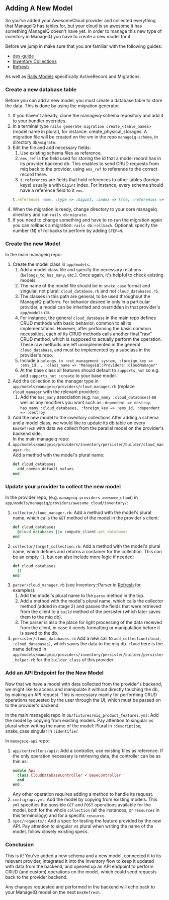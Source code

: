 ## Adding A New Model

So you've added your AwesomeCloud provider and collected everything that ManageIQ has tables for, but your cloud is so awesome it has something ManageIQ doesn't have yet.  In order to manage this new type of inventory in ManageIQ you have to create a new model for it.

Before we jump in make sure that you are familiar with the following guides:
- [dev-guide](./dev-guide.md)
- [Inventory Collections](./persister/inventory_collections.md)
- [Refresh](./refresh.md)

As well as [Rails Models](https://guides.rubyonrails.org/active_record_basics.html) specifically ActiveRecord and Migrations.

### Create a new database table
Before you can add a new model, you must create a database table to store the data.  This is done by using the migration generator.
1. If you haven't already, clone the manageiq-schema repository and add it to your bundler overrides.
2. In a terminal type `rails generate migration create_<table_names>` (model name in plural), for instance: create_physical_storages. A migration file will be created on the vm in the repo `manageiq-schema`, in directory `db/migrate`.
3. Edit the file and add necessary fields:
   1. Use existing schema files as reference.
   2. `ems_ref` is the field used for storing the id that a model record has in its provider backend db. This enables to send CRUD requests from miq back to the provider, using `ems_ref` to reference to the correct record there.
   3. `t.references` are fields that hold references to other tables (foreign keys) usually a with `bigint` index. For instance, every schema should have a reference field to it `ems`:
   ```ruby
   t.references :ems, :type => :bigint, :index => true, :references => :ext_management_system
   ```
4. When the migration is ready, change directory to your core manageiq directory and run `rails db:migrate`.
5. If you need to change something and have to re-run the migration again you can rollback a migration: `rails db:rollback`. Optional: specify the number (N) of rollbacks to perform by adding `STEP=N`.

### Create the new Model
In the main manageiq repo:
1. Create the model class in `app/models`:
   1. Add a model class file and specify the necessary relations (`belongs_to`, `has_many`, etc.). Once again, it's helpful to check existing models.
   2. The name of the model file should be in `snake_case` format and singular, not plural: `cloud_database.rb` and not `cloud_databases.rb`.
   3. The classes in this path are general, to be used throughout the ManageIQ platform. For behavior desired in only in a particular provider, a model can be inherited and overridden in that provider's `app/models` dir.
   4. For instance, the general `cloud_database` in the main repo defines CRUD methods with basic behavior, common to all its implementations. However, after performing the basic common necessities, each of its CRUD methods calls another final "raw" CRUD method, which is supposed to actually perform the operation. These raw methods are left unimplemented in the general `cloud_database`, and must be implemented by a subclass in the provider's repo.
   5. Include a `belongs_to :ext_management_system, :foreign_key => :ems_id, , :class_name => "ManageIQ::Providers::CloudManager"`
   6. At the base class all features should default to `supports_not` so e.g. add `supports_not :create` to your base model.
2. Add the collection to the manager type in `app/models/manageiq/providers/cloud_manager.rb` (replace `cloud_manager` with the relevant provider):
   1. Add the `has_many` association (e.g. `has_many :cloud_databases`) as well as any modifiers you want such as `:dependent => destroy`.  `has_many :cloud_databases, :foreign_key => :ems_id, :dependent => :destroy`
3. Add the new model to the inventory collections
After adding a schema and a model class, we would like to update its db table on every `EmsRefresh` with data we collect from the parallel model on the provider's backend side.  
In the main manageiq repo:
  1. `app/models/manageiq/providers/inventory/persister/builder/cloud_manager.rb`:  
     Add a method with the model's plural name:
     ```ruby
     def cloud_databases
       add_common_default_values
     end
     ```

### Update your provider to collect the new model

In the provider repo, (e.g. `manageiq-providers-awesome_cloud`) in `app/models/manageiq/providers/awesome_cloud/inventory/`:
1. `collector/cloud_manager.rb`: Add a method with the model's plural name, which calls the `GET` method of the model in the provider's client:
   ```ruby
   def cloud_databases
     @cloud_databases ||= compute_client.get_databases
   end
   ```
2. `collector/target_collection.rb`: Add a method with the model's plural name, which defines and returns a container for the collection. This can be an empty `[]`, but can also include more logic if needed:
   ```ruby
   def cloud_databases
     []
   end
   ```
3. `parser/cloud_manager.rb` (see Inventory::Parser in [Refresh](./refresh.md) for examples):
   1. Add the model's plural name to the `parse` method in the top.
   2. Add a method with the model's plural name, which calls the collector method (added in stage 2) and passes the fields that were retrieved from the client to a `build` method of the persister (which later saves them to the miq db).
   3. The parser is also the place for light processing of the data received from the client, in case it needs formatting or manipulation before it is saved to the db.
4. `persister/cloud_databases.rb` Add a new call to `add_collection(cloud, :cloud_databases)`, which saves the data to the miq db. `cloud` here is the name defined in `app/models/manageiq/providers/inventory/persister/builder/persister_helper.rb` for the `builder_class` of this provider

### Add an API Endpoint for the New Model
Now that we have a model with data collected from the provider's backend, we might like to access and manipulate it without directly touching the db, by making an API request. This is necessary mainly for performing CRUD operations requested by the user through the UI, which must be passed on to the provider's backend.  

In the main manageiq repo in `db/fixtures/miq_product_features.yml`: Add the model by copying from existing models. Pay attention to singular vs plural when writing the name of the model: Plural in `:description`, snake_case singular in `:identifier`

In `manageiq-api` repo:
1. `app/controllers/api/`: Add a controller, use existing files as reference. If the only operation necessary is retrieving data, the controller can be as thin as:
   ```ruby
   module Api
     class CloudDatabaseController < BaseController
     end
   end
   ```
   Any other operation requires adding a method to handle its request.
2. `config/api.yml`: Add the model by copying from existing models. This `yml` specifies the possible `GET` and `POST` operations available for the model, both for the whole `collection` (all the instances, or `resources` in this terminology) and for a specific `resource`.
3. `spec/requests/:` Add a spec for testing the feature provided by the new API. Pay attention to singular vs plural when writing the name of the model, follow closely existing specs.

### Conclusion
This is it! You've added a new schema and a new model, connected it to its relevant provider, integrated it into the Inventory flow to keep it updated with data from the backend, and opened up an API endpoint to perform CRUD (and custom) operations on the model, which could send requests back to the provider backend.   

Any changes requested and performed in the backend will echo back to your ManageIQ model on the next `EmsRefresh`.
